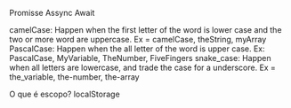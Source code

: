 Promisse
Assync Await

camelCase: Happen when the first letter of the word is lower case and the two or more word are uppercase. Ex = camelCase, theString, myArray
PascalCase: Happen when the all letter of the word is upper case. Ex: PascalCase, MyVariable, TheNumber, FiveFingers
snake_case: Happen when all letters are lowercase, and trade the case for a underscore. Ex = the_variable, the-number, the-array

O que é escopo?
localStorage